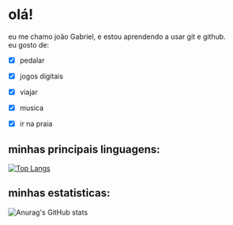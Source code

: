 # olá!

eu me chamo joão Gabriel, e estou aprendendo a usar git e github.\
eu gosto de:
- [x] pedalar
- [x] jogos digitais
- [x] viajar
- [x] musica
- [x] ir na praia


## minhas principais linguagens:
[![Top Langs](https://github-readme-stats.vercel.app/api/top-langs/?username=gantunes675&theme=synthwave)](https://github.com/anuraghazra/github-readme-stats)

## minhas estatisticas:
![Anurag's GitHub stats](https://github-readme-stats.vercel.app/api?username=gantunes675&show_icons=true&theme=synthwave)
